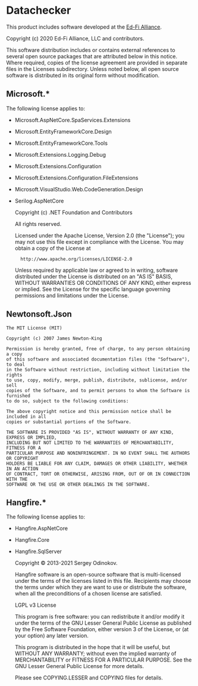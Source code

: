 # Datachecker

This product includes software developed at the [Ed-Fi
Alliance](https://www.ed-fi.org).

Copyright (c) 2020 Ed-Fi Alliance, LLC and contributors.

This software distribution includes or contains external references to several
open source packages that are attributed below in this notice. Where required,
copies of the license agreement are provided in separate files in the Licenses
subdirectory. Unless noted below, all open source software is distributed in its
original form without modification.

## Microsoft.*

The following license applies to:

* Microsoft.AspNetCore.SpaServices.Extensions
* Microsoft.EntityFrameworkCore.Design
* Microsoft.EntityFrameworkCore.Tools
* Microsoft.Extensions.Logging.Debug
* Microsoft.Extensions.Configuration
* Microsoft.Extensions.Configuration.FileExtensions
* Microsoft.VisualStudio.Web.CodeGeneration.Design
* Serilog.AspNetCore
  
    Copyright (c) .NET Foundation and Contributors
  
    All rights reserved.
  
    Licensed under the Apache License, Version 2.0 (the "License"); you may not use
    this file except in compliance with the License. You may obtain a copy of the
    License at
  
        http://www.apache.org/licenses/LICENSE-2.0
  
    Unless required by applicable law or agreed to in writing, software distributed
    under the License is distributed on an "AS IS" BASIS, WITHOUT WARRANTIES OR
    CONDITIONS OF ANY KIND, either express or implied. See the License for the
    specific language governing permissions and limitations under the License.
	  
## Newtonsoft.Json

    The MIT License (MIT)
    
    Copyright (c) 2007 James Newton-King
    
    Permission is hereby granted, free of charge, to any person obtaining a copy 
    of this software and associated documentation files (the "Software"), to deal 
    in the Software without restriction, including without limitation the rights 
    to use, copy, modify, merge, publish, distribute, sublicense, and/or sell 
    copies of the Software, and to permit persons to whom the Software is furnished 
    to do so, subject to the following conditions:
    
    The above copyright notice and this permission notice shall be included in all 
    copies or substantial portions of the Software.
    
    THE SOFTWARE IS PROVIDED "AS IS", WITHOUT WARRANTY OF ANY KIND, EXPRESS OR IMPLIED, 
    INCLUDING BUT NOT LIMITED TO THE WARRANTIES OF MERCHANTABILITY, FITNESS FOR A 
    PARTICULAR PURPOSE AND NONINFRINGEMENT. IN NO EVENT SHALL THE AUTHORS OR COPYRIGHT 
    HOLDERS BE LIABLE FOR ANY CLAIM, DAMAGES OR OTHER LIABILITY, WHETHER IN AN ACTION 
    OF CONTRACT, TORT OR OTHERWISE, ARISING FROM, OUT OF OR IN CONNECTION WITH THE 
    SOFTWARE OR THE USE OR OTHER DEALINGS IN THE SOFTWARE.

## Hangfire.*

The following license applies to:

* Hangfire.AspNetCore
* Hangfire.Core 
* Hangfire.SqlServer

    Copyright © 2013-2021 Sergey Odinokov.

    Hangfire software is an open-source software that is multi-licensed under the terms of 
	the licenses listed in this file. Recipients may choose the terms under which they are 
	want to use or distribute the software, when all the preconditions of a chosen license 
	are satisfied.

    LGPL v3 License

    This program is free software: you can redistribute it and/or modify it under the terms of 
	the GNU Lesser General Public License as published by the Free Software Foundation, either 
	version 3 of the License, or (at your option) any later version.

    This program is distributed in the hope that it will be useful, but WITHOUT ANY WARRANTY; 
	without even the implied warranty of MERCHANTABILITY or FITNESS FOR A PARTICULAR PURPOSE. 
	See the GNU Lesser General Public License for more details.

    Please see COPYING.LESSER and COPYING files for details.
